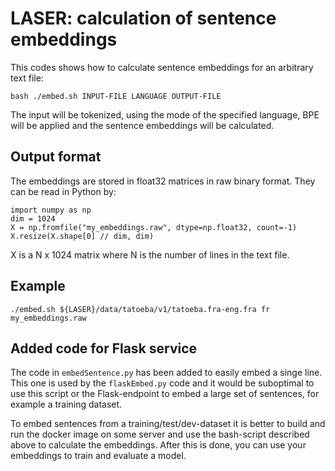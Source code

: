 # LASER: calculation of sentence embeddings

This codes shows how to calculate sentence embeddings for
an arbitrary text file:
```
bash ./embed.sh INPUT-FILE LANGUAGE OUTPUT-FILE
```
The input will be tokenized, using the mode of the specified language, BPE will be applied
and the sentence embeddings will be calculated.

## Output format

The embeddings are stored in float32 matrices in raw binary format.
They can be read in Python by:
```
import numpy as np
dim = 1024
X = np.fromfile("my_embeddings.raw", dtype=np.float32, count=-1)                                                                          
X.resize(X.shape[0] // dim, dim)                                                                                                 
```
X is a N x 1024 matrix where N is the number of lines in the text file.
        
## Example
```
./embed.sh ${LASER}/data/tatoeba/v1/tatoeba.fra-eng.fra fr my_embeddings.raw
```

## Added code for Flask service

The code in `embedSentence.py` has been added to easily embed a singe line. This one is used by the `flaskEmbed.py` code and it would be suboptimal to use this script or the Flask-endpoint to embed a large set of sentences, for example a training dataset. 

To embed sentences from a training/test/dev-dataset it is better to build and run the docker image on some server and use the bash-script described above to calculate the embeddings. After this is done, you can use your embeddings to train and evaluate a model. 